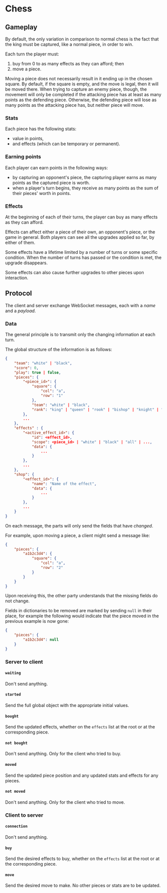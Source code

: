 # Chess

## Gameplay

By default, the only variation in comparison to normal chess is the fact that the king must be captured, like a normal piece, in order to win.

Each turn the player must:
1. buy from 0 to as many effects as they can afford; then
2. move a piece.

Moving a piece does not necessarily result in it ending up in the chosen square. By default, if the square is empty, and the move is legal, then it will
be moved there. When trying to capture an enemy piece, though, the movement will only be completed if the attacking piece has at least as many points as the defending piece. Otherwise, the defending piece will lose as many points as the attacking piece has, but neither piece will move.


### Stats

Each piece has the following stats:
- value in points,
- and effects (which can be temporary or permanent).


### Earning points

Each player can earn points in the following ways:

- by capturing an opponent's piece, the capturing player earns as many points as the captured piece is worth.
- when a player's turn begins, they receive as many points as the sum of their pieces' worth in points.


### Effects

At the beginning of each of their turns, the player can buy as many effects as they can afford.

Effects can affect either a piece of their own, an opponent's piece, or the game in general. Both players can see all the upgrades applied so far, by either of them.

Some effects have a lifetime limited by a number of turns or some specific condition. When the number of turns has passed or the condition is met, the upgrade disappears.

Some effects can also cause further upgrades to other pieces upon interaction.


## Protocol

The client and server exchange WebSocket messages, each with a *name* and a *payload*.


### Data

The general principle is to transmit only the changing information at each turn.

The global structure of the information is as follows:

```json
{
    "team": "white" | "black",
    "score": 0,
    "play": true | false,
    "pieces": {
        "<piece_id>": {
            "square": {
                "col": "a",
                "row": "1"
            },
            "team": "white" | "black",
            "rank": "king" | "queen" | "rook" | "bishop" | "knight" | "pawn",
        },
        ...
    },
    "effects" : {
        "<active_effect_id>": {
            "id": <effect_id>,
            "scope": <piece_id> | "white" | "black" | "all" | ...,
            "data": {
                ...
            }
        },
        ...
    },
    "shop": {
        "<effect_id>": {
            "name": "Name of the effect",
            "data": {
                ...
            }
        },
        ...
    }
}
```

On each message, the parts will only send the fields that have *changed*.

For example, upon moving a piece, a client might send a message like:

```json
{
    "pieces": {
        "a1b2c3d4": {
            "square": {
                "col": "a",
                "row": "2"
            }
        }
    }
}
```

Upon receiving this, the other party understands that the missing fields do not change.

Fields in dictionaries to be removed are marked by sending `null` in their place, for example the following would indicate that the piece moved in the previous example is now gone:

```json
{
    "pieces": {
        "a1b2c3d4": null
    }
}
```


### Server to client

#### `waiting`

Don't send anything.


#### `started`

Send the full global object with the appropriate initial values.


#### `bought`

Send the updated effects, whether on the `effects` list at the root or at the corresponding piece.


#### `not bought`

Don't send anything. Only for the client who tried to buy.


#### `moved`

Send the updated piece position and any updated stats and effects for any pieces.


#### `not moved`

Don't send anything. Only for the client who tried to move.


### Client to server

#### `connection`

Don't send anything.


#### `buy`

Send the desired effects to buy, whether on the `effects` list at the root or at the corresponding piece.


#### `move`

Send the desired move to make. No other pieces or stats are to be updated.